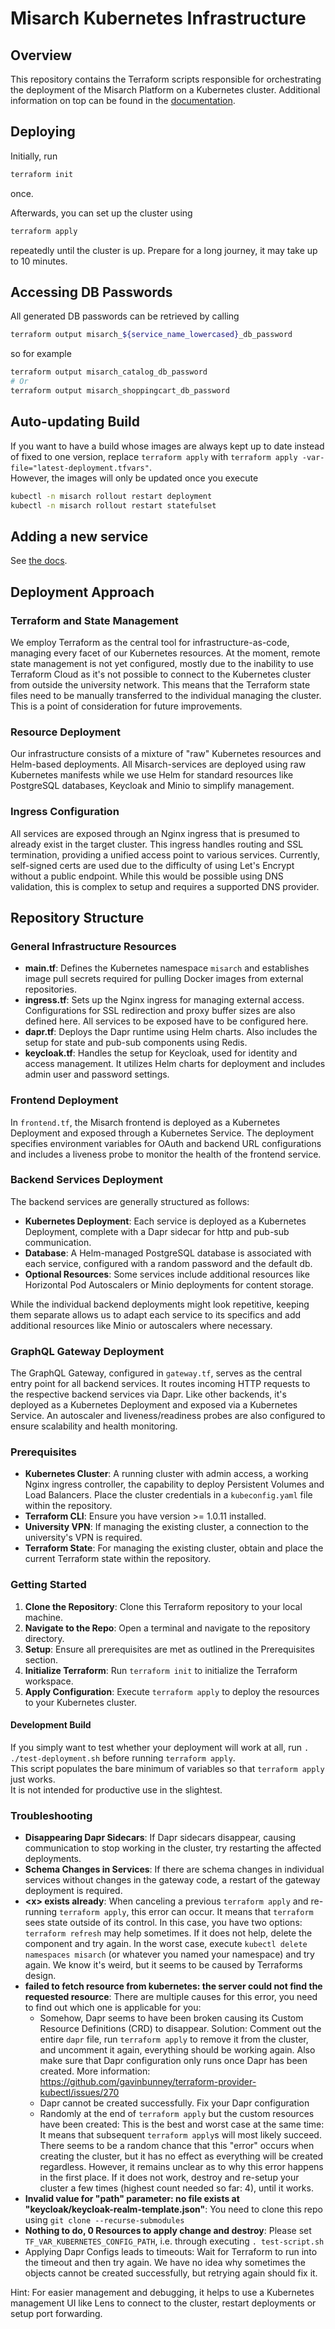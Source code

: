 # Misarch Kubernetes Infrastructure

## Overview

This repository contains the Terraform scripts responsible for orchestrating the deployment of the Misarch Platform on a Kubernetes cluster.
Additional information on top can be found in the [documentation](https://misarch.github.io/docs/docs/dev-manuals/services/infrastructure-k8s).

## Deploying

Initially, run
```sh
terraform init
```
once.

Afterwards, you can set up the cluster using
```sh
terraform apply
```
repeatedly until the cluster is up.
Prepare for a long journey, it may take up to 10 minutes.

## Accessing DB Passwords

All generated DB passwords can be retrieved by calling
```sh
terraform output misarch_${service_name_lowercased}_db_password
```
so for example
```sh
terraform output misarch_catalog_db_password
# Or
terraform output misarch_shoppingcart_db_password
```

## Auto-updating Build

If you want to have a build whose images are always kept up to date instead of fixed to one version, replace `terraform apply` with `terraform apply -var-file="latest-deployment.tfvars"`.\
However, the images will only be updated once you execute
```sh
kubectl -n misarch rollout restart deployment
kubectl -n misarch rollout restart statefulset
```

## Adding a new service

See [the docs](https://misarch.github.io/docs/docs/dev-manuals/kubernetes/adding-a-new-service).

## Deployment Approach

### Terraform and State Management

We employ Terraform as the central tool for infrastructure-as-code, managing every facet of our Kubernetes resources. At the moment, remote state management is not yet configured, mostly due to the inability to use Terraform Cloud as it's not possible to connect to the Kubernetes cluster from outside the university network. This means that the Terraform state files need to be manually transferred to the individual managing the cluster. This is a point of consideration for future improvements.

### Resource Deployment

Our infrastructure consists of a mixture of "raw" Kubernetes resources and Helm-based deployments. All Misarch-services are deployed using raw Kubernetes manifests while we use Helm for standard resources like PostgreSQL databases, Keycloak and Minio to simplify management.

### Ingress Configuration

All services are exposed through an Nginx ingress that is presumed to already exist in the target cluster. This ingress handles routing and SSL termination, providing a unified access point to various services. Currently, self-signed certs are used due to the difficulty of using Let's Encrypt without a public endpoint. While this would be possible using DNS validation, this is complex to setup and requires a supported DNS provider.

## Repository Structure

### General Infrastructure Resources

- **main.tf**: Defines the Kubernetes namespace `misarch` and establishes image pull secrets required for pulling Docker images from external repositories.
- **ingress.tf**: Sets up the Nginx ingress for managing external access. Configurations for SSL redirection and proxy buffer sizes are also defined here. All services to be exposed have to be configured here.
- **dapr.tf**: Deploys the Dapr runtime using Helm charts. Also includes the setup for state and pub-sub components using Redis.
- **keycloak.tf**: Handles the setup for Keycloak, used for identity and access management. It utilizes Helm charts for deployment and includes admin user and password settings.

### Frontend Deployment

In `frontend.tf`, the Misarch frontend is deployed as a Kubernetes Deployment and exposed through a Kubernetes Service. The deployment specifies environment variables for OAuth and backend URL configurations and includes a liveness probe to monitor the health of the frontend service.

### Backend Services Deployment

The backend services are generally structured as follows:

- **Kubernetes Deployment**: Each service is deployed as a Kubernetes Deployment, complete with a Dapr sidecar for http and pub-sub communication.
- **Database**: A Helm-managed PostgreSQL database is associated with each service, configured with a random password and the default db.
- **Optional Resources**: Some services include additional resources like Horizontal Pod Autoscalers or Minio deployments for content storage.

While the individual backend deployments might look repetitive, keeping them separate allows us to adapt each service to its specifics and add additional resources like Minio or autoscalers where necessary.

### GraphQL Gateway Deployment

The GraphQL Gateway, configured in `gateway.tf`, serves as the central entry point for all backend services. It routes incoming HTTP requests to the respective backend services via Dapr. Like other backends, it's deployed as a Kubernetes Deployment and exposed via a Kubernetes Service. An autoscaler and liveness/readiness probes are also configured to ensure scalability and health monitoring.

### Prerequisites

- **Kubernetes Cluster**: A running cluster with admin access, a working Nginx ingress controller, the capability to deploy Persistent Volumes and Load Balancers. Place the cluster credentials in a `kubeconfig.yaml` file within the repository.
- **Terraform CLI**: Ensure you have version >= 1.0.11 installed.
- **University VPN**: If managing the existing cluster, a connection to the university's VPN is required.
- **Terraform State**: For managing the existing cluster, obtain and place the current Terraform state within the repository.

### Getting Started

1. **Clone the Repository**: Clone this Terraform repository to your local machine.
2. **Navigate to the Repo**: Open a terminal and navigate to the repository directory.
3. **Setup**: Ensure all prerequisites are met as outlined in the Prerequisites section.
4. **Initialize Terraform**: Run `terraform init` to initialize the Terraform workspace.
5. **Apply Configuration**: Execute `terraform apply` to deploy the resources to your Kubernetes cluster.

#### Development Build

If you simply want to test whether your deployment will work at all, run `. ./test-deployment.sh` before running `terraform apply`.\
This script populates the bare minimum of variables so that `terraform apply` just works.\
It is not intended for productive use in the slightest.

### Troubleshooting

- **Disappearing Dapr Sidecars**: If Dapr sidecars disappear, causing communication to stop working in the cluster, try restarting the affected deployments.
- **Schema Changes in Services**: If there are schema changes in individual services without changes in the gateway code, a restart of the gateway deployment is required.
- **\<x\> exists already**: When canceling a previous `terraform apply` and re-running `terraform apply`, this error can occur. It means that `terraform` sees state outside of its control. In this case, you have two options: `terraform refresh` may help sometimes. If it does not help, delete the component and try again. In the worst case, execute `kubectl delete namespaces misarch` (or whatever you named your namespace) and try again. We know it's weird, but it seems to be caused by Terraforms design.
- **failed to fetch resource from kubernetes: the server could not find the requested resource**: There are multiple causes for this error, you need to find out which one is applicable for you:
    - Somehow, Dapr seems to have been broken causing its Custom Resource Definitions (CRD) to disappear. Solution: Comment out the entire `dapr` file, run `terraform apply` to remove it from the cluster, and uncomment it again, everything should be working again. Also make sure that Dapr configuration only runs once Dapr has been created. More information: https://github.com/gavinbunney/terraform-provider-kubectl/issues/270
    - Dapr cannot be created successfully. Fix your Dapr configuration
    - Randomly at the end of `terraform apply` but the custom resources have been created: This is the best and worst case at the same time: It means that subsequent `terraform apply`s will most likely succeed. There seems to be a random chance that this "error" occurs when creating the cluster, but it has no effect as everything will be created regardless. However, it remains unclear as to why this error happens in the first place. If it does not work, destroy and re-setup your cluster a few times (highest count needed so far: 4), until it works.
- **Invalid value for "path" parameter: no file exists at "keycloak/keycloak-realm-template.json"**: You need to clone this repo using `git clone --recurse-submodules`
- **Nothing to do, 0 Resources to apply change and destroy**: Please set `TF_VAR_KUBERNETES_CONFIG_PATH`, i.e. through executing `. test-script.sh`
- Applying Dapr Configs leads to timeouts: Wait for Terraform to run into the timeout and then try again. We have no idea why sometimes the objects cannot be created successfully, but retrying again should fix it.

Hint: For easier management and debugging, it helps to use a Kubernetes management UI like Lens to connect to the cluster, restart deployments or setup port forwarding.
